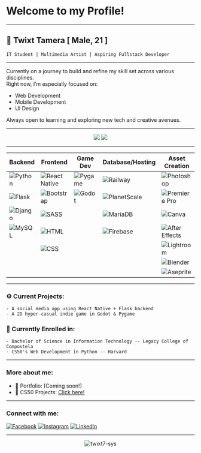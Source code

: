# Welcome to my Profile!

<hr>

## 👤 Twixt Tamera   [ Male, 21 ]

    IT Student | Multimedia Artist | Aspiring Fullstack Developer
<hr>

Currently on a journey to build and refine my skill set across various disciplines.  
Right now, I’m especially focused on:

- Web Development  
- Mobile Development  
- UI Design

Always open to learning and exploring new tech and creative avenues.

<hr>
<p align="center">
<img src="https://github-readme-stats.vercel.app/api/top-langs/?username=twixt7-sys&layout=compact&theme=tokyonight&hide_border=true" />
<img src="https://github-readme-streak-stats.herokuapp.com/?user=twixt7-sys&theme=tokyonight&hide_border=true" />
</p>
<hr>

| **Backend** | **Frontend** | **Game Dev** | **Database/Hosting** | **Asset Creation** | **Other Tools** | **Languages** |
|-------------|--------------|--------------|------------------------|--------------------|------------------|----------------|
| ![Python](https://img.shields.io/badge/-Python-3776AB?style=for-the-badge&logo=python&logoColor=white) | ![React Native](https://img.shields.io/badge/-React%20Native-20232A?style=for-the-badge&logo=react&logoColor=61DAFB) | ![Pygame](https://img.shields.io/badge/-Pygame-3776AB?style=for-the-badge&logo=pygame&logoColor=white) | ![Railway](https://img.shields.io/badge/-Railway-000000?style=for-the-badge&logo=railway&logoColor=white) | ![Photoshop](https://img.shields.io/badge/Adobe_Photoshop-31A8FF?style=for-the-badge&logo=adobephotoshop&logoColor=white) | ![Git](https://img.shields.io/badge/-Git-F05032?style=for-the-badge&logo=git&logoColor=white) | ![Java](https://img.shields.io/badge/Java-ED8B00?style=for-the-badge&logo=java&logoColor=white) |
| ![Flask](https://img.shields.io/badge/-Flask-000000?style=for-the-badge&logo=flask&logoColor=white) | ![Bootstrap](https://img.shields.io/badge/-Bootstrap-563D7C?style=for-the-badge&logo=bootstrap&logoColor=white) | ![Godot](https://img.shields.io/badge/-Godot-478CBF?style=for-the-badge&logo=godot-engine&logoColor=white) | ![PlanetScale](https://img.shields.io/badge/-PlanetScale-000000?style=for-the-badge&logo=planetscale&logoColor=white) | ![Premiere Pro](https://img.shields.io/badge/Adobe_Premiere_Pro-9999FF?style=for-the-badge&logo=adobepremierepro&logoColor=white) | ![VS Code](https://img.shields.io/badge/-VS%20Code-007ACC?style=for-the-badge&logo=visual-studio-code&logoColor=white) | ![PHP](https://img.shields.io/badge/PHP-777BB4?style=for-the-badge&logo=php&logoColor=white) |
| ![Django](https://img.shields.io/badge/Django-092E20?style=for-the-badge&logo=django) | ![SASS](https://img.shields.io/badge/-Sass-CC6699?style=for-the-badge&logo=sass&logoColor=white) |  | ![MariaDB](https://img.shields.io/badge/MariaDB-003545?style=for-the-badge&logo=mariadb&logoColor=white) | ![Canva](https://img.shields.io/badge/Canva-00C4CC?style=for-the-badge&logo=canva&logoColor=white) | ![PowerShell](https://img.shields.io/badge/-PowerShell-5391FE?style=for-the-badge&logo=powershell&logoColor=white) | ![JavaFX](https://img.shields.io/badge/JavaFX-1D222D?style=for-the-badge&logo=java&logoColor=white) |
| ![MySQL](https://img.shields.io/badge/-MySQL-4479A1?style=for-the-badge&logo=mysql&logoColor=white) | ![HTML](https://img.shields.io/badge/-HTML5-E34F26?style=for-the-badge&logo=html5&logoColor=white) |  | ![Firebase](https://img.shields.io/badge/Firebase-FFCA28?style=for-the-badge&logo=firebase&logoColor=black) | ![After Effects](https://img.shields.io/badge/Adobe_After_Effects-9999FF?style=for-the-badge&logo=adobeaftereffects&logoColor=white) | ![Arduino](https://img.shields.io/badge/Arduino-00979D?style=for-the-badge&logo=arduino&logoColor=white) | |
|  | ![CSS](https://img.shields.io/badge/-CSS3-1572B6?style=for-the-badge&logo=css3&logoColor=white) |  |  | ![Lightroom](https://img.shields.io/badge/Adobe_Lightroom-31A8FF?style=for-the-badge&logo=adobelightroom&logoColor=white) |  |  |
|  |  |  |  | ![Blender](https://img.shields.io/badge/Blender-F5792A?style=for-the-badge&logo=blender&logoColor=white) |  |  |
|  |  |  |  | ![Aseprite](https://img.shields.io/badge/Aseprite-7D929E?style=for-the-badge&logo=aseprite&logoColor=white) |  |  |

---

### ⚙️ Current Projects:
    - A social media app using React Native + Flask backend
    - A 2D hyper-casual indie game in Godot & Pygame

### 📖 Currently Enrolled in:
    - Bachelor of Science in Information Technology -- Legacy College of Compostela
    - CS50's Web Development in Python -- Harvard

---

### More about me:
- 📔 Portfolio: [Coming soon!]
- 📕 CS50 Projects: [Click here!](https://cs50.harvard.edu/x)

---

### Connect with me:
[![Facebook](https://img.shields.io/badge/Facebook-%231877F2.svg?style=for-the-badge&logo=facebook&logoColor=white)](https://facebook.com/twixt.tamera.35)
[![Instagram](https://img.shields.io/badge/Instagram-%23E4405F.svg?style=for-the-badge&logo=instagram&logoColor=white)](https://instagram.com/busybloo7)
[![LinkedIn](https://img.shields.io/badge/LinkedIn-%230077B5.svg?style=for-the-badge&logo=linkedin&logoColor=white)](https://linkedin.com/in/twixt-jasley-tamera-6aa355257/)

---

<p align="center">
  <img src="https://komarev.com/ghpvc/?username=twixt7-sys&label=Profile%20Views&color=blueviolet&style=flat" alt="twixt7-sys" />
</p>
